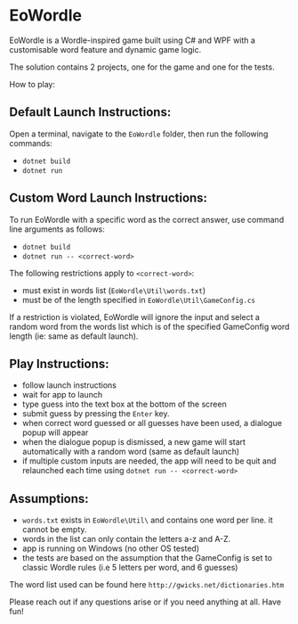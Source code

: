 # EoWordle

EoWordle is a Wordle-inspired game built using C# and WPF with a customisable word feature and dynamic game logic.

The solution contains 2 projects, one for the game and one for the tests.

How to play:

## Default Launch Instructions:
Open a terminal, navigate to the `EoWordle` folder, then run the following commands:
- `dotnet build`
- `dotnet run`

## Custom Word Launch Instructions:

To run EoWordle with a specific word as the correct answer, use command line arguments as follows:
- `dotnet build`
- `dotnet run -- <correct-word>`

The following restrictions apply to `<correct-word>`:
- must exist in words list (`EoWordle\Util\words.txt`)
- must be of the length specified in `EoWordle\Util\GameConfig.cs`

If a restriction is violated, EoWordle will ignore the input and select a random word from the words list which is of the specified GameConfig word length (ie: same as default launch).

## Play Instructions:
- follow launch instructions
- wait for app to launch
- type guess into the text box at the bottom of the screen
- submit guess by pressing the `Enter` key.
- when correct word guessed or all guesses have been used, a dialogue popup will appear
- when the dialogue popup is dismissed, a new game will start automatically with a random word (same as default launch)
- if multiple custom inputs are needed, the app will need to be quit and relaunched each time using `dotnet run -- <correct-word>`


## Assumptions:
- `words.txt` exists in `EoWordle\Util\` and contains one word per line. it cannot be empty.
- words in the list can only contain the letters a-z and A-Z.
- app is running on Windows (no other OS tested)
- the tests are based on the assumption that the GameConfig is set to classic Wordle rules (i.e 5 letters per word, and 6 guesses)

The word list used can be found here `http://gwicks.net/dictionaries.htm`

Please reach out if any questions arise or if you need anything at all.
Have fun!